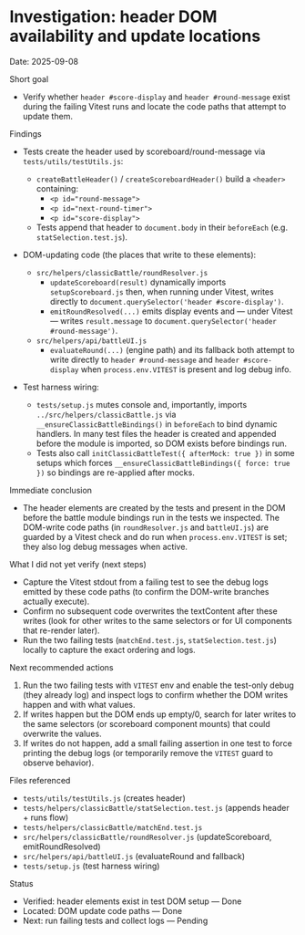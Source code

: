# Investigation: header DOM availability and update locations

Date: 2025-09-08

Short goal
- Verify whether `header #score-display` and `header #round-message` exist during the failing Vitest runs and locate the code paths that attempt to update them.

Findings
- Tests create the header used by scoreboard/round-message via `tests/utils/testUtils.js`:
  - `createBattleHeader()` / `createScoreboardHeader()` build a `<header>` containing:
    - `<p id="round-message">`
    - `<p id="next-round-timer">`
    - `<p id="score-display">`
  - Tests append that header to `document.body` in their `beforeEach` (e.g. `statSelection.test.js`).

- DOM-updating code (the places that write to these elements):
  - `src/helpers/classicBattle/roundResolver.js`
    - `updateScoreboard(result)` dynamically imports `setupScoreboard.js` then, when running under Vitest, writes directly to `document.querySelector('header #score-display')`.
    - `emitRoundResolved(...)` emits display events and — under Vitest — writes `result.message` to `document.querySelector('header #round-message')`.
  - `src/helpers/api/battleUI.js`
    - `evaluateRound(...)` (engine path) and its fallback both attempt to write directly to `header #round-message` and `header #score-display` when `process.env.VITEST` is present and log debug info.

- Test harness wiring:
  - `tests/setup.js` mutes console and, importantly, imports `../src/helpers/classicBattle.js` via `__ensureClassicBattleBindings()` in `beforeEach` to bind dynamic handlers. In many test files the header is created and appended before the module is imported, so DOM exists before bindings run.
  - Tests also call `initClassicBattleTest({ afterMock: true })` in some setups which forces `__ensureClassicBattleBindings({ force: true })` so bindings are re-applied after mocks.

Immediate conclusion
- The header elements are created by the tests and present in the DOM before the battle module bindings run in the tests we inspected. The DOM-write code paths (in `roundResolver.js` and `battleUI.js`) are guarded by a Vitest check and do run when `process.env.VITEST` is set; they also log debug messages when active.

What I did not yet verify (next steps)
- Capture the Vitest stdout from a failing test to see the debug logs emitted by these code paths (to confirm the DOM-write branches actually execute).
- Confirm no subsequent code overwrites the textContent after these writes (look for other writes to the same selectors or for UI components that re-render later).
- Run the two failing tests (`matchEnd.test.js`, `statSelection.test.js`) locally to capture the exact ordering and logs.

Next recommended actions
1. Run the two failing tests with `VITEST` env and enable the test-only debug (they already log) and inspect logs to confirm whether the DOM writes happen and with what values.
2. If writes happen but the DOM ends up empty/0, search for later writes to the same selectors (or scoreboard component mounts) that could overwrite the values.
3. If writes do not happen, add a small failing assertion in one test to force printing the debug logs (or temporarily remove the `VITEST` guard to observe behavior).

Files referenced
- `tests/utils/testUtils.js` (creates header)
- `tests/helpers/classicBattle/statSelection.test.js` (appends header + runs flow)
- `tests/helpers/classicBattle/matchEnd.test.js`
- `src/helpers/classicBattle/roundResolver.js` (updateScoreboard, emitRoundResolved)
- `src/helpers/api/battleUI.js` (evaluateRound and fallback)
- `tests/setup.js` (test harness wiring)

Status
- Verified: header elements exist in test DOM setup — Done
- Located: DOM update code paths — Done
- Next: run failing tests and collect logs — Pending

